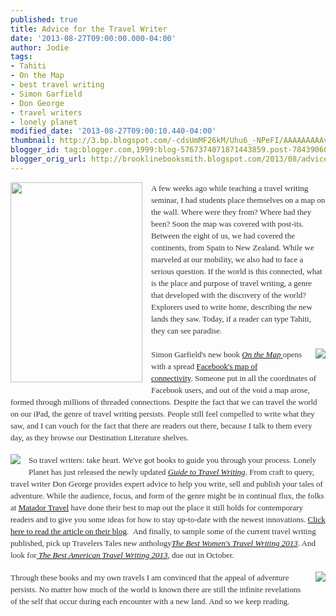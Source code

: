 ```yaml
---
published: true
title: Advice for the Travel Writer
date: '2013-08-27T09:00:00.000-04:00'
author: Jodie
tags:
- Tahiti
- On the Map
- best travel writing
- Simon Garfield
- Don George
- travel writers
- lonely planet
modified_date: '2013-08-27T09:00:10.440-04:00'
thumbnail: http://3.bp.blogspot.com/-cdsUmMF26kM/Uhu6_-NPeFI/AAAAAAAAAvI/ehPlDcDxC4Q/s72-c/9781592407798_custom-87798853cddeef6f29a8659be1634532d3046714-s6-c30.jpg
blogger_id: tag:blogger.com,1999:blog-5767374071871443859.post-7843906077572824903
blogger_orig_url: http://brooklinebooksmith.blogspot.com/2013/08/advice-for-travel-writer.html
---
```


<div class="separator" style="clear: both; text-align: center;"><a href="http://3.bp.blogspot.com/-cdsUmMF26kM/Uhu6_-NPeFI/AAAAAAAAAvI/ehPlDcDxC4Q/s1600/9781592407798_custom-87798853cddeef6f29a8659be1634532d3046714-s6-c30.jpg" imageanchor="1" style="clear: left; float: left; margin-bottom: 1em; margin-right: 1em;"><img border="0" height="320" src="http://3.bp.blogspot.com/-cdsUmMF26kM/Uhu6_-NPeFI/AAAAAAAAAvI/ehPlDcDxC4Q/s320/9781592407798_custom-87798853cddeef6f29a8659be1634532d3046714-s6-c30.jpg" width="211" /></a></div><div style="color: #333333; font-family: Georgia, 'Times New Roman', 'Bitstream Charter', Times, serif; font-size: 13px; line-height: 19px;">A few weeks ago while teaching a travel writing seminar, I had students place themselves on a map on the wall. Where were they from? Where had they been? Soon the map was covered with post-its. Between the eight of us, we had covered the continents, from Spain to New Zealand. While we marveled at our mobility, we also had to face a serious question. If the world is this connected, what is the place and purpose of travel writing, a genre that developed with the discovery of the world? Explorers used to write home, describing the new lands they saw. Today, if a reader can type Tahiti, they can see paradise.</div><div style="color: #333333; font-family: Georgia, 'Times New Roman', 'Bitstream Charter', Times, serif; font-size: 13px; line-height: 19px;"><br /></div><div style="color: #333333; font-family: Georgia, 'Times New Roman', 'Bitstream Charter', Times, serif; font-size: 13px; line-height: 19px;"><a href="http://4.bp.blogspot.com/-BYBL81SWLbI/Uhu7HarkYtI/AAAAAAAAAvQ/MDuP-ob4NEg/s1600/FC9781743216880.JPG" imageanchor="1" style="clear: right; float: right; margin-bottom: 1em; margin-left: 1em;"><img border="0" src="http://4.bp.blogspot.com/-BYBL81SWLbI/Uhu7HarkYtI/AAAAAAAAAvQ/MDuP-ob4NEg/s1600/FC9781743216880.JPG" /></a>Simon Garfield's new book&nbsp;<a data-mce-href="http://www.brooklinebooksmith-shop.com/book/9781592407798" href="http://www.brooklinebooksmith-shop.com/book/9781592407798"><em>On the Map</em>&nbsp;</a>opens with a spread&nbsp;<a data-mce-href="http://articles.latimes.com/2013/jan/19/entertainment/la-ca-jc-simon-garfield-20130120" href="http://articles.latimes.com/2013/jan/19/entertainment/la-ca-jc-simon-garfield-20130120">Facebook's map of connectivity</a>.&nbsp;Someone put in all the coordinates of Facebook users, and out of the void a map arose, formed through millions of threaded connections. Despite the fact that we can travel the world on our iPad, the genre of travel writing persists. People still feel compelled to write what they saw, and I can vouch for the fact that there are readers out there, because I talk to them every day, as they browse our Destination Literature shelves.</div><br /><div style="color: #333333; font-family: Georgia, 'Times New Roman', 'Bitstream Charter', Times, serif; font-size: 13px; line-height: 19px;"><a href="http://4.bp.blogspot.com/-eyE9lz-kz6U/Uhu7RqGf9RI/AAAAAAAAAvY/MJnEhh2FCzo/s1600/FC9781609520847.JPG" imageanchor="1" style="clear: left; float: left; margin-bottom: 1em; margin-right: 1em;"><img border="0" src="http://4.bp.blogspot.com/-eyE9lz-kz6U/Uhu7RqGf9RI/AAAAAAAAAvY/MJnEhh2FCzo/s1600/FC9781609520847.JPG" /></a>So travel writers: take heart. We've got books to guide you through your process. Lonely Planet has just released the newly updated&nbsp;<a data-mce-href="http://www.brooklinebooksmith-shop.com/book/9781743216880" href="http://www.brooklinebooksmith-shop.com/book/9781743216880"><em>Guide to Travel Writing</em></a>. From craft to query, travel writer Don George provides expert advice to help you write, sell and publish your tales of adventure. While the audience, focus, and form of the genre might be in continual flux, the folks at&nbsp;<a data-mce-href="http://www.huffingtonpost.com/matador/how-to-be-a-travel-writer_b_2823444.html" href="http://www.huffingtonpost.com/matador/how-to-be-a-travel-writer_b_2823444.html">Matador Travel</a>&nbsp;have done their best to map out the place it still holds for contemporary readers and to give you some ideas for how to stay up-to-date with the newest innovations.&nbsp;<a data-mce-href="http://www.huffingtonpost.com/matador/how-to-be-a-travel-writer_b_2823444.html" href="http://www.huffingtonpost.com/matador/how-to-be-a-travel-writer_b_2823444.html">Click here to read the article on their blog</a>. &nbsp;And finally, to&nbsp;sample some of the current travel writing published, pick up Travelers Tales new anthology<a data-mce-href="http://www.brooklinebooksmith-shop.com/book/9781609520847" href="http://www.brooklinebooksmith-shop.com/book/9781609520847"><em>The Best Women's Travel Writing 2013</em></a>. And look for<a data-mce-href="http://www.brooklinebooksmith-shop.com/book/9780547808987" href="http://www.brooklinebooksmith-shop.com/book/9780547808987">&nbsp;<em>The Best American Travel Writing 2013</em></a>, due out in October.</div><br /><div style="color: #333333; font-family: Georgia, 'Times New Roman', 'Bitstream Charter', Times, serif; font-size: 13px; line-height: 19px;"><a href="http://3.bp.blogspot.com/-LK5rxDFYF9g/Uhu7a3IIRLI/AAAAAAAAAvg/OPqbn2lPalo/s1600/FC9780547808987.JPG" imageanchor="1" style="clear: right; float: right; margin-bottom: 1em; margin-left: 1em;"><img border="0" src="http://3.bp.blogspot.com/-LK5rxDFYF9g/Uhu7a3IIRLI/AAAAAAAAAvg/OPqbn2lPalo/s1600/FC9780547808987.JPG" /></a></div><div style="color: #333333; font-family: Georgia, 'Times New Roman', 'Bitstream Charter', Times, serif; font-size: 13px; line-height: 19px;">Through these books and my own travels I am convinced that the appeal of adventure persists. No matter how much of the world is known there are still the infinite revelations of the self that occur during each encounter with a new land. And so we keep reading.</div>